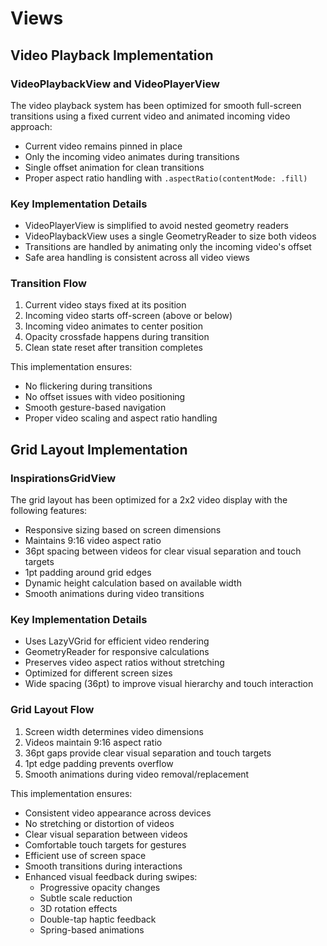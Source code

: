 # Views

## Video Playback Implementation

### VideoPlaybackView and VideoPlayerView
The video playback system has been optimized for smooth full-screen transitions using a fixed current video and animated incoming video approach:

- Current video remains pinned in place
- Only the incoming video animates during transitions
- Single offset animation for clean transitions
- Proper aspect ratio handling with `.aspectRatio(contentMode: .fill)`

### Key Implementation Details
- VideoPlayerView is simplified to avoid nested geometry readers
- VideoPlaybackView uses a single GeometryReader to size both videos
- Transitions are handled by animating only the incoming video's offset
- Safe area handling is consistent across all video views

### Transition Flow
1. Current video stays fixed at its position
2. Incoming video starts off-screen (above or below)
3. Incoming video animates to center position
4. Opacity crossfade happens during transition
5. Clean state reset after transition completes

This implementation ensures:
- No flickering during transitions
- No offset issues with video positioning
- Smooth gesture-based navigation
- Proper video scaling and aspect ratio handling

## Grid Layout Implementation

### InspirationsGridView
The grid layout has been optimized for a 2x2 video display with the following features:

- Responsive sizing based on screen dimensions
- Maintains 9:16 video aspect ratio
- 36pt spacing between videos for clear visual separation and touch targets
- 1pt padding around grid edges
- Dynamic height calculation based on available width
- Smooth animations during video transitions

### Key Implementation Details
- Uses LazyVGrid for efficient video rendering
- GeometryReader for responsive calculations
- Preserves video aspect ratios without stretching
- Optimized for different screen sizes
- Wide spacing (36pt) to improve visual hierarchy and touch interaction

### Grid Layout Flow
1. Screen width determines video dimensions
2. Videos maintain 9:16 aspect ratio
3. 36pt gaps provide clear visual separation and touch targets
4. 1pt edge padding prevents overflow
5. Smooth animations during video removal/replacement

This implementation ensures:
- Consistent video appearance across devices
- No stretching or distortion of videos
- Clear visual separation between videos
- Comfortable touch targets for gestures
- Efficient use of screen space
- Smooth transitions during interactions
- Enhanced visual feedback during swipes:
  - Progressive opacity changes
  - Subtle scale reduction
  - 3D rotation effects
  - Double-tap haptic feedback
  - Spring-based animations